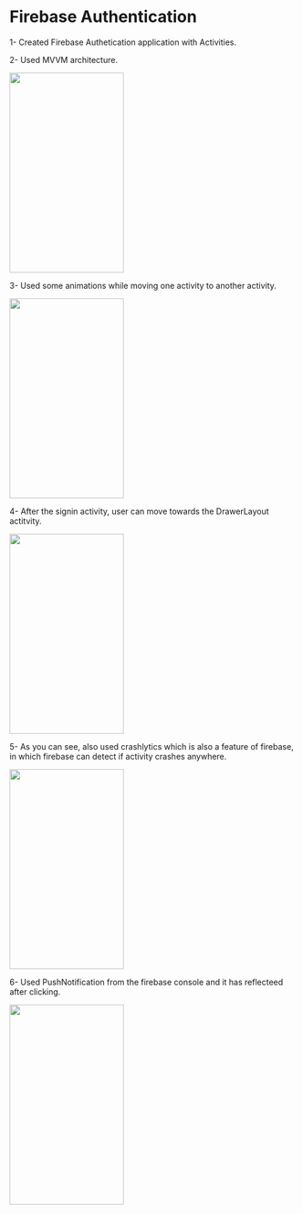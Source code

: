 # Firebase Authentication

 1- Created Firebase Authetication application with Activities.
 
 2- Used MVVM architecture.  
 
<img src = "https://user-images.githubusercontent.com/69538996/168417683-6f1a9195-567f-4b47-8757-ba2830a95d05.jpeg" width="200" height="350">        

3- Used some animations while moving one activity to another activity.

<img src = "https://user-images.githubusercontent.com/69538996/168418087-9e72edcc-05df-4c48-a17b-21f23a724569.jpeg" width="200" height="350">

4- After the signin activity, user can move towards the DrawerLayout actitvity. 

<img src = "https://user-images.githubusercontent.com/69538996/168421558-4fba1510-df49-48b1-93cb-5cc017fa1f5e.jpeg" width="200" height="350">

5- As you can see, also used crashlytics which is also a feature of firebase, in which firebase can detect if activity crashes anywhere.

<img src = "https://user-images.githubusercontent.com/69538996/168421554-a311a6af-1ae7-41bc-883e-48e67870521a.jpeg" width="200" height="350">   

6- Used PushNotification from the firebase console and it has reflecteed after clicking.

<img src = "https://user-images.githubusercontent.com/69538996/168422051-ce3b9cd5-30e8-4aa9-8007-0d2306889597.jpeg" width="200" height="350">  





